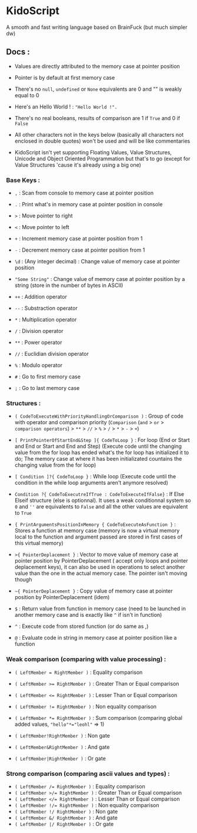 # KidoScript

A smooth and fast writing language based on BrainFuck (but much simpler dw)

## Docs :

- Values are directly attributed to the memory case at pointer position
- Pointer is by default at first memory case
- There's no `null`, `undefined` or `None` equivalents are 0 and "" is weakly equal to 0
- Here's an Hello World ! : `"Hello World !".`
- There's no real booleans, results of comparison are 1 if `True` and 0 if `False`
- All other characters not in the keys below (basically all characters not enclosed in double quotes) won't be used and will be like commentaries

- KidoScript isn't yet supporting Floating Values, Value Structures, Unicode and Object Oriented Programmation but that's to go (except for Value Structures 'cause it's already using a big one)

### Base Keys :

- `,` : 				Scan from console to memory case at pointer position
- `.` : 				Print what's in memory case at pointer position in console
- `>` : 				Move pointer to right
- `<` : 				Move pointer to left
- `+` : 				Increment memory case at pointer position from 1
- `-` : 				Decrement memory case at pointer position from 1
- `\d` : 				(Any integer decimal) : Change value of memory case at pointer position
- `"Some String"` : 	Change value of memory case at pointer position by a string (store in the number of bytes in ASCII)

- `++` : 				Addition operator
- `--` : 				Substraction operator
- `*` : 				Multiplication operator
- `/` : 				Division operator
- `**` :                Power operator
- `//` :                Euclidian division operator
- `%` :					Modulo operator
- `#` :					Go to first memory case
- `;` :					Go to last memory case

### Structures :

- `( CodeToExecuteWithPriorityHandlingOrComparison )` :    Group of code with operator and comparison priority (`Comparison` (`and` > `or` > `comparison operators`) > `**` > `//` > `%` > `/` > `*` > `-` > `+`)
- `[ PrintPointerOfStartEnd&Step ]{ CodeToLoop }` : 				For loop (End or Start and End or Start and End and Step) (Execute code until the 																		changing value from the for loop has ended what's the for loop has initialized it 																		to do; The memory case at where it has been initializated countains the changing 																		value from the for loop)

- `[ Condition ]?{ CodeToLoop }` : 									While loop (Execute code until the condition in the while loop arguments aren't 																		anymore resolved)

- `Condition ?{ CodeToExecutreIfTrue : CodeToExecuteIfFalse}` : 	If Else Elseif structure (else is optionnal). It uses a weak conditionnal system so 																	`0` and `''` are equivalents to `False` and all the other values are equivalent to 																		`True` 

- `{ PrintArgumentsPositionInMemory { CodeToExecuteAsFunction }` : 	Stores a function at memory case (memory is now a virtual memory local to the function and argument passed are stored in first cases of this virtual memory)

- `>{ PointerDeplacement }` :										Vector to move value of memory case at pointer position by PointerDeplacement (																			accept only loops and pointer deplacement keys), it can also be used in operations 																		to select another value than the one in the actual memory case. The pointer isn't 																		moving though

- `~{ PointerDeplacement }` :										Copy value of memory case at pointer position by PointerDeplacement (idem)
- `$` : 															Return value from function in memory case (need to be launched in another memory 																		case and is exactly like `^` if isn't in function)

- `^` :																Execute code from stored function (or do same as ,)
- `@` : 															Evaluate code in string in memory case at pointer position like a function

### Weak comparison (comparing with value processing) : 

- `( LeftMember = RightMember )` : 	Equality comparison
- `( LeftMember >= RightMember )` : 	Greater Than or Equal comparison
- `( LeftMember <= RightMember )` : 	Lesser Than or Equal comparison
- `( LeftMember != RightMember )` : 	Non equality comparison
- `( LeftMember *= RightMember )` :    Sum comparison (comparing global added values, `"hello"*="leohl"` => 1)

- `( LeftMember!RightMember )` : 	Non gate
- `( LeftMember&RightMember )` : 	And gate
- `( LeftMember|RightMember )` : 	Or gate

### Strong comparison (comparing ascii values and types) :

- `( LeftMember /= RightMember )` :   Equality comparison
- `( LeftMember >/= RightMember )` :  Greater Than or Equal comparison
- `( LeftMember </= RightMember )` :  Lesser Than or Equal comparison
- `( LeftMember !/= RightMember )` :  Non equality comparison
- `( LeftMember !/ RightMember )` :   Non gate
- `( LeftMember &/ RightMember )` :   And gate
- `( LeftMember |/ RightMember )` :   Or gate